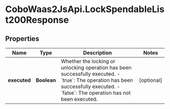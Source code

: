 # CoboWaas2JsApi.LockSpendableList200Response

## Properties

Name | Type | Description | Notes
------------ | ------------- | ------------- | -------------
**executed** | **Boolean** | Whether the locking or unlocking operation has been successfully executed. - &#x60;true&#x60;: The operation has been successfully executed. - &#x60;false&#x60;: The operation has not been executed.  | [optional] 


